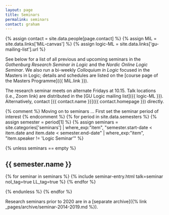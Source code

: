 ```yaml
---
layout: page
title: Seminars
permalink: seminars
contact: graham
---
```

{% assign contact = site.data.people[page.contact] %}
{% assign MiL = site.data.links['MiL-canvas'] %}
{% assign logic-ML = site.data.links['gu-mailing-list'].url %}

See below for a list of all previous and upcoming seminars in the _Gothenburg Research Seminar in Logic_ and the _Nordic Online Logic Seminar_. We also run a bi-weekly _Colloquium in Logic_ focused in the Masters in Logic; details and schedules are listed on the [course page of the Masters Programme]({{ MiL.link }}).

The research seminar meets on alternate Fridays at 10.15. Talk locations (i.e., Zoom link) are distributed in the [GU Logic mailing list]({{ logic-ML }}). Alternatively, contact [{{ contact.name }}]({{ contact.homepage }}) directly.

{% comment %}
  Moving on to seminars ...
  First set the seminar period of interest
{% endcomment %}
{% for period in site.data.semesters %}
{% assign semester = period[1] %}
{% assign seminars = site.categories['seminars'] | where_exp:"item", "semester.start-date < item.date and item.date < semester.end-date" | where_exp:"item", "item.speaker != 'Logic Seminar'" %}

{% unless seminars == empty %}

## {{ semester.name }}

{% for seminar in seminars %}
  {% include seminar-entry.html talk=seminar nol_tag=true LL_tag=true %}
{% endfor %}

{% endunless %}
{% endfor %}

Research seminars prior to 2020 are in a [separate archive]({% link _pages/archive/seminar-2014-2019.md %}).
